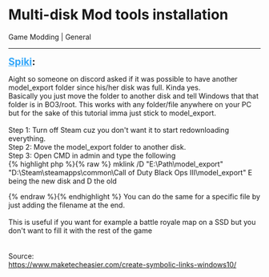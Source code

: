 # Multi-disk Mod tools installation
Game Modding | General

---
<strong style="font-size: 1.4em;"><span style="text-decoration: underline;text-decoration-color: #34a7f9;"><span style="color:#34a7f9;">Spiki</span></span>:</strong>

<p>Aight so someone on discord asked if it was possible to have another model_export folder since his/her disk was full. Kinda yes.<br />Basically you just move the folder to another disk and tell Windows that that folder is in BO3/root. This works with any folder/file anywhere on your PC but for the sake of this tutorial imma just stick to model_export.<br /><br />Step 1: Turn off Steam cuz you don&#39;t want it to start redownloading everything.<br />Step 2: Move the model_export folder to another disk.<br />Step 3: Open CMD in admin and type the following<br />{% highlight php %}{% raw %}
mklink /D "E:\Path\model_export" "D:\Steam\steamapps\common\Call of Duty Black Ops III\model_export"
E being the new disk and D the old

{% endraw %}{% endhighlight %}
You can do the same for a specific file by just adding the filename at the end.<br /><br />This is useful if you want for example a battle royale map  on a SSD but you don&#39;t want to fill it with the rest of the game<br /><br /><br />Source:<br /><a href="https://www.maketecheasier.com/create-symbolic-links-windows10/">https://www.maketecheasier.com/create-symbolic-links-windows10/</a></p>

